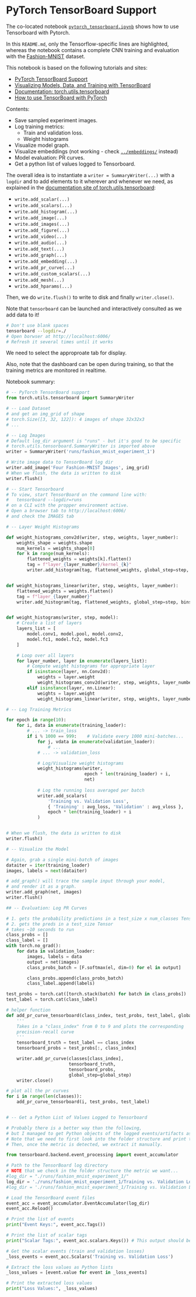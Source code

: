 # PyTorch TensorBoard Support

The co-located notebook [`pytorch_tensorboard.ipynb`](./pytorch_tensorboard.ipynb) shows how to use Tensorboard with Pytorch.

In this `README.md`, only the Tensorflow-specific lines are highlighted, whereas the notebook contains a complete CNN training and evaluation with the [Fashion-MNIST](https://github.com/zalandoresearch/fashion-mnist) dataset.

This notebook is based on the following tutorials and sites:

- [PyTorch TensorBoard Support](https://pytorch.org/tutorials/beginner/introyt/tensorboardyt_tutorial.html)
- [Visualizing Models, Data, and Training with TensorBoard](https://pytorch.org/tutorials/intermediate/tensorboard_tutorial.html)
- [Documentation: torch.utils.tensorboard](https://pytorch.org/docs/stable/tensorboard.html?highlight=summarywriter)
- [How to use TensorBoard with PyTorch](https://github.com/christianversloot/machine-learning-articles/blob/main/how-to-use-tensorboard-with-pytorch.md)

Contents:

- Save sampled experiment images.
- Log training metrics:
  - Train and validation loss.
  - Weight histograms
- Visualize model graph.
- Visualize embeddings (not working - check [`../embeddings/`](../embeddings/) instead)
- Model evaluation: PR curves.
- Get a python list of values logged to Tensorboard.

The overall idea is to instantiate a `writer = SummaryWriter(...)` with a `logdir` and to add elements to it wherever and whenever we need, as explained in the [documentation site of torch.utils.tensorboard](https://pytorch.org/docs/stable/tensorboard.html?highlight=summarywriter):

- `write.add_scalar(...)`
- `write.add_scalars(...)`
- `write.add_histogram(...)`
- `write.add_image(...)`
- `write.add_images(...)`
- `write.add_figure(...)`
- `write.add_video(...)`
- `write.add_audio(...)`
- `write.add_text(...)`
- `write.add_graph(...)`
- `write.add_embedding(...)`
- `write.add_pr_curve(...)`
- `write.add_custom_scalars(...)`
- `write.add_mesh(...)`
- `write.add_hparams(...)`

Then, we do `write.flush()` to write to disk and finally `writer.close()`.

Note that `tensorboard` can be launched and interactively consulted as we add data to it!

```bash
# Don't use blank spaces
tensorboard --logdir=./
# Open borwser at http://localhost:6006/
# Refresh it several times until it works
```

We need to select the approproate tab for display.

Also, note that the dashboard can be open during training, so that the training metrics are monitored in realtime.

Notebook summary:

```python
# -- PyTorch TensorBoard support
from torch.utils.tensorboard import SummaryWriter

# -- Load Dataset
# and get an img_grid of shape
# torch.Size([3, 32, 122]): 4 images of shape 32x32x3
# ...

# -- Log Images
# Default log_dir argument is "runs" - but it's good to be specific
# torch.utils.tensorboard.SummaryWriter is imported above
writer = SummaryWriter('runs/fashion_mnist_experiment_1')

# Write image data to TensorBoard log dir
writer.add_image('Four Fashion-MNIST Images', img_grid)
# When we flush, the data is written to disk
writer.flush()

# -- Start Tensorboard
# To view, start TensorBoard on the command line with:
#   tensorboard --logdir=runs
# on a CLI with the propper environment active.
# Open a browser tab to http://localhost:6006/
# and check the IMAGES tab

# -- Layer Weight Histograms

def weight_histograms_conv2d(writer, step, weights, layer_number):
    weights_shape = weights.shape
    num_kernels = weights_shape[0]
    for k in range(num_kernels):
        flattened_weights = weights[k].flatten()
        tag = f"layer_{layer_number}/kernel_{k}"
        writer.add_histogram(tag, flattened_weights, global_step=step, bins='tensorflow')


def weight_histograms_linear(writer, step, weights, layer_number):
    flattened_weights = weights.flatten()
    tag = f"layer_{layer_number}"
    writer.add_histogram(tag, flattened_weights, global_step=step, bins='tensorflow')


def weight_histograms(writer, step, model):
    # Create a list of layers
    layers_list = [
        model.conv1, model.pool, model.conv2,
        model.fc1, model.fc2, model.fc3
    ]

    # Loop over all layers
    for layer_number, layer in enumerate(layers_list):
        # Compute weight histograms for appropriate layer
        if isinstance(layer, nn.Conv2d):
            weights = layer.weight
            weight_histograms_conv2d(writer, step, weights, layer_number)
        elif isinstance(layer, nn.Linear):
            weights = layer.weight
            weight_histograms_linear(writer, step, weights, layer_number)

# -- Log Training Metrics

for epoch in range(10):
    for i, data in enumerate(training_loader):
        # ... -> train_loss
        if i % 1000 == 999:    # Validate every 1000 mini-batches...
            for j, vdata in enumerate(validation_loader):
                # ...
            # ... -> validation_loss

            # Log/Visualize weight histograms
            weight_histograms(writer,
                              epoch * len(training_loader) + i,
                              net)
    
            # Log the running loss averaged per batch
            writer.add_scalars(
                'Training vs. Validation Loss',
                { 'Training' : avg_loss, 'Validation' : avg_vloss },
                epoch * len(training_loader) + i
            )


# When we flush, the data is written to disk
writer.flush()

# -- Visualize the Model

# Again, grab a single mini-batch of images
dataiter = iter(training_loader)
images, labels = next(dataiter)

# add_graph() will trace the sample input through your model,
# and render it as a graph.
writer.add_graph(net, images)
writer.flush()

## -- Evaluation: Log PR Curves

# 1. gets the probability predictions in a test_size x num_classes Tensor
# 2. gets the preds in a test_size Tensor
# takes ~10 seconds to run
class_probs = []
class_label = []
with torch.no_grad():
    for data in validation_loader:
        images, labels = data
        output = net(images)
        class_probs_batch = [F.softmax(el, dim=0) for el in output]

        class_probs.append(class_probs_batch)
        class_label.append(labels)

test_probs = torch.cat([torch.stack(batch) for batch in class_probs])
test_label = torch.cat(class_label)

# helper function
def add_pr_curve_tensorboard(class_index, test_probs, test_label, global_step=0):
    '''
    Takes in a "class_index" from 0 to 9 and plots the corresponding
    precision-recall curve
    '''
    tensorboard_truth = test_label == class_index
    tensorboard_probs = test_probs[:, class_index]

    writer.add_pr_curve(classes[class_index],
                        tensorboard_truth,
                        tensorboard_probs,
                        global_step=global_step)
    writer.close()

# plot all the pr curves
for i in range(len(classes)):
    add_pr_curve_tensorboard(i, test_probs, test_label)


# -- Get a Python List of Values Logged to Tensorboard

# Probably there is a better way than the following,
# but I managed to get Python objects of the logged events/artifacts as shown below.
# Note that we need to first look into the folder structure and print the keys of the logs.
# Then, once the metric is detected, we extract it manually.

from tensorboard.backend.event_processing import event_accumulator

# Path to the TensorBoard log directory
# NOTE that we check in the folder structure the metric we want...
#log_dir = "./runs/fashion_mnist_experiment_1/"
log_dir = './runs/fashion_mnist_experiment_1/Training vs. Validation Loss_Training/'
#log_dir = './runs/fashion_mnist_experiment_1/Training vs. Validation Loss_Validation/'

# Load the TensorBoard event files
event_acc = event_accumulator.EventAccumulator(log_dir)
event_acc.Reload()

# Print the list of events
print("Event Keys:", event_acc.Tags())

# Print the list of scalar tags
print("Scalar Tags:", event_acc.scalars.Keys()) # This output should be used

# Get the scalar events (train and validation losses)
_loss_events = event_acc.Scalars('Training vs. Validation Loss')

# Extract the loss values as Python lists
_loss_values = [event.value for event in _loss_events]

# Print the extracted loss values
print("Loss Values:", _loss_values)
```
